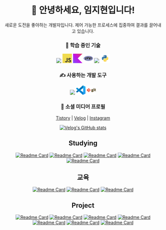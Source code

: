 <div align="center">
  <h1>👋 안녕하세요, 임지현입니다!</h1>
  <p>새로운 도전을 좋아하는 개발자입니다. 제어 가능한 프로세스에 집중하여 결과를 끌어내고 있습니다.</p>

<h3>🌱 학습 중인 기술</h3>
<p>
  <code><img height="30" src="https://cdn-icons-png.flaticon.com/512/226/226777.png"></code>
  <code><img height="30" src="https://raw.githubusercontent.com/github/explore/80688e429a7d4ef2fca1e82350fe8e3517d3494d/topics/javascript/javascript.png"></code>
  <code><img height="30" src="https://raw.githubusercontent.com/github/explore/80688e429a7d4ef2fca1e82350fe8e3517d3494d/topics/kotlin/kotlin.png"></code>
  <code><img height="30" src="https://raw.githubusercontent.com/github/explore/80688e429a7d4ef2fca1e82350fe8e3517d3494d/topics/php/php.png"></code>
  <code><img height="30" src="https://upload.wikimedia.org/wikipedia/commons/1/19/C_Logo.png"></code>
  <code><img height="30" src="https://raw.githubusercontent.com/github/explore/80688e429a7d4ef2fca1e82350fe8e3517d3494d/topics/python/python.png"></code>
</p>


<h3>✍ 사용하는 개발 도구</h3>
<p>
  <code><img height="30" src="https://upload.wikimedia.org/wikipedia/commons/thumb/9/9c/IntelliJ_IDEA_Icon.svg/2048px-IntelliJ_IDEA_Icon.svg.png"></code>
  <code><img height="30" src="https://raw.githubusercontent.com/github/explore/80688e429a7d4ef2fca1e82350fe8e3517d3494d/topics/visual-studio-code/visual-studio-code.png"></code>
  <code><img height="30" src="https://raw.githubusercontent.com/github/explore/80688e429a7d4ef2fca1e82350fe8e3517d3494d/topics/git/git.png"></code>
</p>



<h3>💫 소셜 미디어 프로필</h3>
<p>
  <a href="https://rei050r.tistory.com/">Tistory</a> |
  <a href="https://velog.io/@mic050r">Velog</a> |
  <a href="https://www.instagram.com/rei050r/">Instagram</a> 
</p>

[![Velog's GitHub stats](https://velog-readme-stats.vercel.app/api?name=mic050r)](https://velog.io/@mic050r)

<!-- <h2>GitHub Streak</h2>
[![GitHub Streak](https://streak-stats.demolab.com?user=mic050r&theme=apprentice&date_format=%5BY.%5Dn.j)](https://git.io/streak-stats)
-->

<h2>Studying</h2>

[![Readme Card](https://github-readme-stats.vercel.app/api/pin/?username=mic050r&repo=Study_Java)](https://github.com/mic050r/Study_Java)
[![Readme Card](https://github-readme-stats.vercel.app/api/pin/?username=mic050r&repo=Study_C)](https://github.com/mic050r/Study_C)
[![Readme Card](https://github-readme-stats.vercel.app/api/pin/?username=mic050r&repo=Study_PHP)](https://github.com/mic050r/Study_PHP)
[![Readme Card](https://github-readme-stats.vercel.app/api/pin/?username=mic050r&repo=TIL)](https://github.com/mic050r/TIL)
[![Readme Card](https://github-readme-stats.vercel.app/api/pin/?username=mic050r&repo=2023-TIL_DS-study)](https://github.com/mic050r/2023-TIL_DS-study)


<h2>교육</h2>

[![Readme Card](https://github-readme-stats.vercel.app/api/pin/?username=mic050r&repo=JavaScript_for_studying_alone)](https://github.com/mic050r/JavaScript_for_studying_alone)
[![Readme Card](https://github-readme-stats.vercel.app/api/pin/?username=mic050r&repo=Python_for_studying_alone)](https://github.com/mic050r/Python_for_studying_alone)
[![Readme Card](https://github-readme-stats.vercel.app/api/pin/?username=mic050r&repo=WebApplication)](https://github.com/mic050r/WebApplication)

<h2>Project</h2>

[![Readme Card](https://github-readme-stats.vercel.app/api/pin/?username=mic050r&repo=Mirim-Prescription)](https://github.com/mic050r/Mirim-Prescription)
[![Readme Card](https://github-readme-stats.vercel.app/api/pin/?username=mic050r&repo=Your-Planet-1)](https://github.com/mic050r/Your-Planet-1)
[![Readme Card](https://github-readme-stats.vercel.app/api/pin/?username=mic050r&repo=Java_winter)](https://github.com/mic050r/Java_winter)
[![Readme Card](https://github-readme-stats.vercel.app/api/pin/?username=mic050r&repo=StarBucks)](https://github.com/mic050r/StarBucks)
[![Readme Card](https://github-readme-stats.vercel.app/api/pin/?username=mic050r&repo=TWeeksStudy_JS)](https://github.com/mic050r/TWeeksStudy_JS)
[![Readme Card](https://github-readme-stats.vercel.app/api/pin/?username=mic050r&repo=DoNotSleepAI)](https://github.com/mic050r/DoNotSleepAI)
[![Readme Card](https://github-readme-stats.vercel.app/api/pin/?username=mic050r&repo=Web-Project)](https://github.com/mic050r/Web-Project)








</div>
